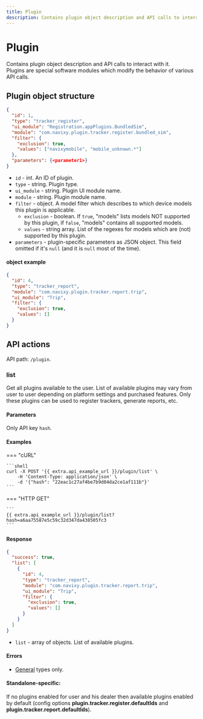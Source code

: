 ```yaml
---
title: Plugin
description: Contains plugin object description and API calls to interact with it. Plugins are special software modules which modify the behavior of various API calls.
---
```


# Plugin

Contains plugin object description and API calls to interact with it.<br>
Plugins are special software modules which modify the behavior of various API calls.


## Plugin object structure

```json
{
  "id": 1,
  "type": "tracker_register",
  "ui_module": "Registration.appPlugins.BundledSim",
  "module": "com.navixy.plugin.tracker.register.bundled_sim",
  "filter": {
    "exclusion": true,
    "values": ["navixymobile", "mobile_unknown.*"]
  },
  "parameters": {<parameter1>}
}
```

* `id` - int. An ID of plugin.
* `type` - string. Plugin type.
* `ui_module` - string. Plugin UI module name.
* `module` - string. Plugin module name.
* `filter` - object. A model filter which describes to which device models this plugin is applicable.
    * `exclusion` - boolean. If `true`, "models" lists models NOT supported by this plugin, if `false`, "models" 
    contains all supported models.
    * `values` - string array. List of the regexes for models which are (not) supported by this plugin.
* `parameters` - plugin-specific parameters as JSON object. This field omitted if it's `null` (and it is `null` most of the time).

#### object example

```json
{
  "id": 4,
  "type": "tracker_report",
  "module": "com.navixy.plugin.tracker.report.trip",
  "ui_module": "Trip",
  "filter": {
    "exclusion": true,
    "values": []
  }
}
```


## API actions

API path: `/plugin`.

### list

Get all plugins available to the user. List of available plugins may vary from user to user depending on platform 
settings and purchased features. Only these plugins can be used to register trackers, generate reports, etc.

#### Parameters

Only API key `hash`.

#### Examples

=== "cURL"

    ```shell
    curl -X POST '{{ extra.api_example_url }}/plugin/list' \
        -H 'Content-Type: application/json' \
        -d '{"hash": "22eac1c27af4be7b9d04da2ce1af111b"}'
    ```
    
=== "HTTP GET"

    ```
    {{ extra.api_example_url }}/plugin/list?hash=a6aa75587e5c59c32d347da438505fc3
    ```

#### Response

```json
{
  "success": true,
  "list": [
    {
      "id": 4,
      "type": "tracker_report",
      "module": "com.navixy.plugin.tracker.report.trip",
      "ui_module": "Trip",
      "filter": {
        "exclusion": true,
        "values": []
      }
    }
  ]
}
```

* `list` - array of objects. List of available plugins.

#### Errors

* [General](../../../getting-started/errors.md#error-codes) types only.

#### Standalone-specific:

If no plugins enabled for user and his dealer then available plugins enabled by default 
(config options **plugin.tracker.register.defaultIds** and **plugin.tracker.report.defaultIds**).
